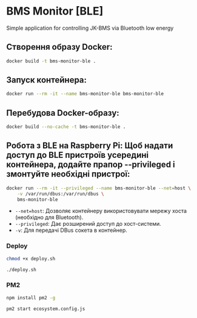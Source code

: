 # BMS Monitor [BLE]
Simple application for controlling JK-BMS via Bluetooth low energy

## Створення образу Docker:
```bash
docker build -t bms-monitor-ble .
```

## Запуск контейнера:
```bash
docker run --rm -it --name bms-monitor-ble bms-monitor-ble
```

## Перебудова Docker-образу:
```bash
docker build --no-cache -t bms-monitor-ble .
```

## Робота з BLE на Raspberry Pi: Щоб надати доступ до BLE пристроїв усередині контейнера, додайте прапор --privileged і змонтуйте необхідні пристрої:
```bash
docker run --rm -it --privileged --name bms-monitor-ble --net=host \
    -v /var/run/dbus:/var/run/dbus \
    bms-monitor-ble
```
- `--net=host`: Дозволяє контейнеру використовувати мережу хоста (необхідно для Bluetooth).
- `--privileged`: Дає розширений доступ до хост-системи.
- `-v`: Для передачі DBus сокета в контейнер.

### Deploy
```bash
chmod +x deploy.sh
```
```bash
./deploy.sh
```

### PM2
```bash
npm install pm2 -g
```
```bash
pm2 start ecosystem.config.js
```
